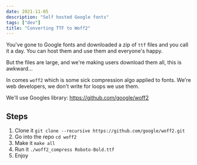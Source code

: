 ```yaml
---
date: 2021-11-05
description: "Self hosted Google fonts"
tags: ["dev"]
title: "Converting TTF to Woff2"
---
```


You've gone to Google fonts and downloaded a zip of `ttf` files and you call it a day. You can host them and use them and everyone's happy.

But the files are large, and we're making users download them all, this is awkward...

In comes `woff2` which is some sick compression algo applied to fonts. We're web developers, we don't write for loops we use them.

We'll use Googles library: https://github.com/google/woff2

## Steps
1. Clone it `git clone --recursive https://github.com/google/woff2.git`
2. Go into the repo `cd woff2`
3. Make it `make all`
4. Run it `./woff2_compress Roboto-Bold.ttf`
5. Enjoy
